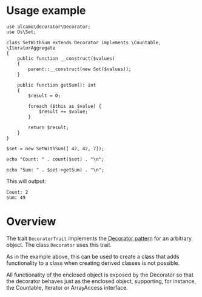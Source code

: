 # Usage example

~~~
use alcamo\decorator\Decorator;
use Ds\Set;

class SetWithSum extends Decorator implements \Countable, \IteratorAggregate
{
    public function __construct($values)
    {
        parent::__construct(new Set($values));
    }

    public function getSum(): int
    {
        $result = 0;

        foreach ($this as $value) {
            $result += $value;
        }

        return $result;
    }
}

$set = new SetWithSum([ 42, 42, 7]);

echo "Count: " . count($set) . "\n";

echo "Sum: " . $set->getSum) . "\n";
~~~

This will output:

~~~
Count: 2
Sum: 49
~~~

# Overview

The trait `DecoratorTrait` implements the [Decorator
pattern](https://en.wikipedia.org/wiki/Decorator_pattern) for an
arbitrary object. The class `Decorator` uses this trait.

As in the example above, this can be used to create a class that adds
functionality to a class when creating derived classes is not possible.

All functionality of the enclosed object is exposed by the Decorator
so that the decorator behaves just as the enclosed object, supporting,
for instance, the Countable, Iterator or ArrayAccess interface.
